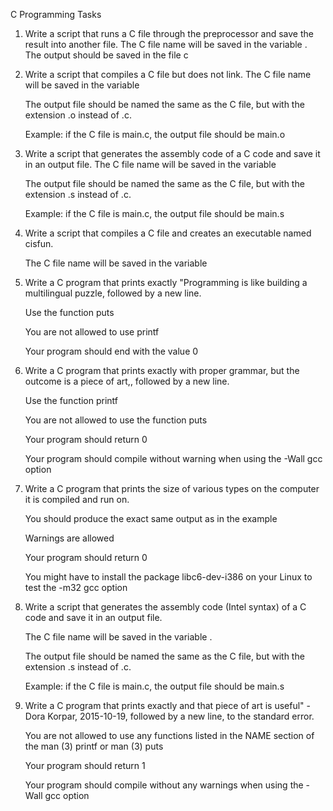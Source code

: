 C Programming Tasks

1. Write a script that runs a C file through the preprocessor and save the result into another file. The C file name will be saved in the variable .   The output should be saved in the file c

2. Write a script that compiles a C file but does not link. The C file name will be saved in the variable 

   The output file should be named the same as the C file, but with the extension .o instead of .c.

   Example: if the C file is main.c, the output file should be main.o

3. Write a script that generates the assembly code of a C code and save it in an output file. The C file name will be saved in the variable 

   The output file should be named the same as the C file, but with the extension .s instead of .c.

    Example: if the C file is main.c, the output file should be main.s

4. Write a script that compiles a C file and creates an executable named cisfun.

     The C file name will be saved in the variable 

5. Write a C program that prints exactly "Programming is like building a multilingual puzzle, followed by a    new line.

      Use the function puts

      You are not allowed to use printf

      Your program should end with the value 0

6. Write a C program that prints exactly with proper grammar, but the outcome is a piece of art,, followed by a new line.

     Use the function printf

     You are not allowed to use the function puts

     Your program should return 0

     Your program should compile without warning when using the -Wall gcc option

7. Write a C program that prints the size of various types on the computer it is compiled and run on.

    You should produce the exact same output as in the example

    Warnings are allowed

    Your program should return 0

    You might have to install the package libc6-dev-i386 on your Linux to test the -m32 gcc option

8. Write a script that generates the assembly code (Intel syntax) of a C code and save it in an output file.

    The C file name will be saved in the variable .

     The output file should be named the same as the C file, but with the extension .s instead of .c.

     Example: if the C file is main.c, the output file should be main.s

9. Write a C program that prints exactly and that piece of art is useful" - Dora Korpar, 2015-10-19, followed by a new line, to the standard error.

     You are not allowed to use any functions listed in the NAME section of the man (3) printf or man (3) puts

     Your program should return 1

     Your program should compile without any warnings when using the -Wall gcc option
